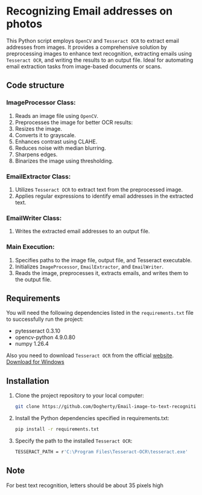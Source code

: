 # Recognizing Email addresses on photos

This Python script employs `OpenCV` and `Tesseract OCR` to extract email addresses from images. It provides a comprehensive solution by preprocessing images to enhance text recognition, extracting emails using `Tesseract OCR`, and writing the results to an output file. Ideal for automating email extraction tasks from image-based documents or scans.

## Code structure

### ImageProcessor Class:

1. Reads an image file using `OpenCV`.
2. Preprocesses the image for better OCR results:
3. Resizes the image.
4. Converts it to grayscale.
5. Enhances contrast using CLAHE.
6. Reduces noise with median blurring.
7. Sharpens edges.
8. Binarizes the image using thresholding.

### EmailExtractor Class:

1. Utilizes `Tesseract OCR` to extract text from the preprocessed image.
2. Applies regular expressions to identify email addresses in the extracted text.

### EmailWriter Class:

1. Writes the extracted email addresses to an output file.

### Main Execution:

1. Specifies paths to the image file, output file, and Tesseract executable.
2. Initializes `ImageProcessor`, `EmailExtractor`, and `EmailWriter`.
3. Reads the image, preprocesses it, extracts emails, and writes them to the output file.

## Requirements

You will need the following dependencies listed in the `requirements.txt` file to successfully run the project:

- pytesseract 0.3.10
- opencv-python 4.9.0.80
- numpy 1.26.4

Also you need to download `Tesseract OCR` from the official [website](https://tesseract-ocr.github.io/). [Download for Windows](https://github.com/UB-Mannheim/tesseract/wiki)

## Installation

1. Clone the project repository to your local computer:
   
	```bash
	git clone https://github.com/Dogherty/Email-image-to-text-recognition.git

2. Install the Python dependencies specified in requirements.txt:
   
	```bash
	pip install -r requirements.txt

3. Specify the path to the installed `Tesseract OCR`:
   
	```bash
	TESSERACT_PATH = r'C:\Program Files\Tesseract-OCR\tesseract.exe'

## Note

For best text recognition, letters should be about 35 pixels high
